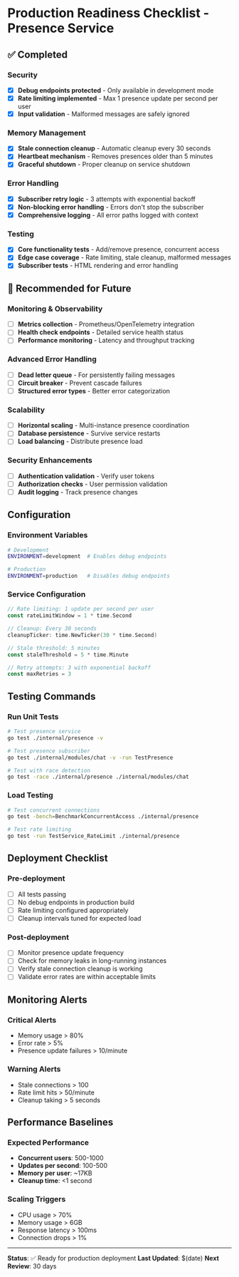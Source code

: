 # Production Readiness Checklist - Presence Service

## ✅ Completed

### Security

- [x] **Debug endpoints protected** - Only available in development mode
- [x] **Rate limiting implemented** - Max 1 presence update per second per user
- [x] **Input validation** - Malformed messages are safely ignored

### Memory Management

- [x] **Stale connection cleanup** - Automatic cleanup every 30 seconds
- [x] **Heartbeat mechanism** - Removes presences older than 5 minutes
- [x] **Graceful shutdown** - Proper cleanup on service shutdown

### Error Handling

- [x] **Subscriber retry logic** - 3 attempts with exponential backoff
- [x] **Non-blocking error handling** - Errors don't stop the subscriber
- [x] **Comprehensive logging** - All error paths logged with context

### Testing

- [x] **Core functionality tests** - Add/remove presence, concurrent access
- [x] **Edge case coverage** - Rate limiting, stale cleanup, malformed messages
- [x] **Subscriber tests** - HTML rendering and error handling

## 🔄 Recommended for Future

### Monitoring & Observability

- [ ] **Metrics collection** - Prometheus/OpenTelemetry integration
- [ ] **Health check endpoints** - Detailed service health status
- [ ] **Performance monitoring** - Latency and throughput tracking

### Advanced Error Handling

- [ ] **Dead letter queue** - For persistently failing messages
- [ ] **Circuit breaker** - Prevent cascade failures
- [ ] **Structured error types** - Better error categorization

### Scalability

- [ ] **Horizontal scaling** - Multi-instance presence coordination
- [ ] **Database persistence** - Survive service restarts
- [ ] **Load balancing** - Distribute presence load

### Security Enhancements

- [ ] **Authentication validation** - Verify user tokens
- [ ] **Authorization checks** - User permission validation
- [ ] **Audit logging** - Track presence changes

## Configuration

### Environment Variables

```bash
# Development
ENVIRONMENT=development  # Enables debug endpoints

# Production
ENVIRONMENT=production   # Disables debug endpoints
```

### Service Configuration

```go
// Rate limiting: 1 update per second per user
const rateLimitWindow = 1 * time.Second

// Cleanup: Every 30 seconds
cleanupTicker: time.NewTicker(30 * time.Second)

// Stale threshold: 5 minutes
const staleThreshold = 5 * time.Minute

// Retry attempts: 3 with exponential backoff
const maxRetries = 3
```

## Testing Commands

### Run Unit Tests

```bash
# Test presence service
go test ./internal/presence -v

# Test presence subscriber
go test ./internal/modules/chat -v -run TestPresence

# Test with race detection
go test -race ./internal/presence ./internal/modules/chat
```

### Load Testing

```bash
# Test concurrent connections
go test -bench=BenchmarkConcurrentAccess ./internal/presence

# Test rate limiting
go test -run TestService_RateLimit ./internal/presence
```

## Deployment Checklist

### Pre-deployment

- [ ] All tests passing
- [ ] No debug endpoints in production build
- [ ] Rate limiting configured appropriately
- [ ] Cleanup intervals tuned for expected load

### Post-deployment

- [ ] Monitor presence update frequency
- [ ] Check for memory leaks in long-running instances
- [ ] Verify stale connection cleanup is working
- [ ] Validate error rates are within acceptable limits

## Monitoring Alerts

### Critical Alerts

- Memory usage > 80%
- Error rate > 5%
- Presence update failures > 10/minute

### Warning Alerts

- Stale connections > 100
- Rate limit hits > 50/minute
- Cleanup taking > 5 seconds

## Performance Baselines

### Expected Performance

- **Concurrent users**: 500-1000
- **Updates per second**: 100-500
- **Memory per user**: ~17KB
- **Cleanup time**: <1 second

### Scaling Triggers

- CPU usage > 70%
- Memory usage > 6GB
- Response latency > 100ms
- Connection drops > 1%

---

**Status**: ✅ Ready for production deployment
**Last Updated**: $(date)
**Next Review**: 30 days
